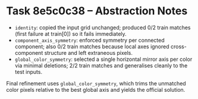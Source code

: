 # Task 8e5c0c38 – Abstraction Notes

- `identity`: copied the input grid unchanged; produced 0/2 train matches (first failure at train[0]) so it fails immediately.
- `component_axis_symmetry`: enforced symmetry per connected component; also 0/2 train matches because local axes ignored cross-component structure and left extraneous pixels.
- `global_color_symmetry`: selected a single horizontal mirror axis per color via minimal deletions; 2/2 train matches and generalises cleanly to the test inputs.

Final refinement uses `global_color_symmetry`, which trims the unmatched color pixels relative to the best global axis and yields the official solution.
